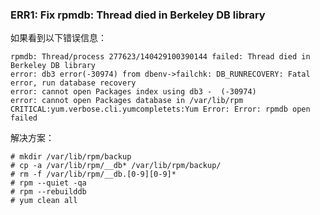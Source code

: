 ### ERR1: Fix rpmdb: Thread died in Berkeley DB library
如果看到以下错误信息：

    rpmdb: Thread/process 277623/140429100390144 failed: Thread died in Berkeley DB library
    error: db3 error(-30974) from dbenv->failchk: DB_RUNRECOVERY: Fatal error, run database recovery
    error: cannot open Packages index using db3 -  (-30974)
    error: cannot open Packages database in /var/lib/rpm
    CRITICAL:yum.verbose.cli.yumcompletets:Yum Error: Error: rpmdb open failed
  
解决方案：

    # mkdir /var/lib/rpm/backup
    # cp -a /var/lib/rpm/__db* /var/lib/rpm/backup/
    # rm -f /var/lib/rpm/__db.[0-9][0-9]*
    # rpm --quiet -qa
    # rpm --rebuilddb
    # yum clean all
